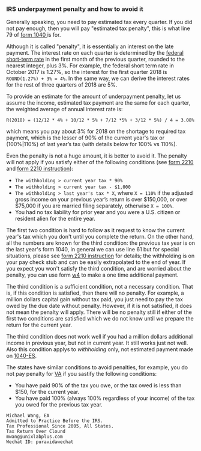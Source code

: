 ### IRS underpayment penalty and how to avoid it

Generally speaking, you need to pay estimated tax every quarter.
If you did not pay enough, then you will pay "estimated tax penalty",
this is what line 79 of [form 1040
](https://www.irs.gov/pub/irs-pdf/f1040.pdf) is for.

Although it is called "penalty", it is essentially an  interest on
the late payment.  The interest rate on each quarter is determined
by the [federal short-term
rate](https://apps.irs.gov/app/picklist/list/federalRates.html) in
the first month of the previous quarter, rounded to the nearest
integer, plus 3%.  For example, the federal short term rate in
October 2017 is 1.27%, so the interest for the first quarter 2018
is `ROUND(1.27%) + 3% = 4%`. In the same way, we can derive the
interest rates for the rest of three quarters of 2018 are 5%.

To provide an estimate for the amount of underpayment penalty, let
us assume the income, estimated tax payment are the same for each
quarter, the weighted average of annual interest rate is:

```
R(2018) = (12/12 * 4% + 10/12 * 5% + 7/12 *5% + 3/12 * 5%) / 4 = 3.08%
```

which means you pay about 3% for 2018 on the shortage to required
tax payment, which is the lesser of 90% of the current year's tax
or (100%|110%) of last year’s tax (with details below for 100% vs 110%).

Even the penalty is not a huge amount, it is better to avoid it.
The penalty will not apply if you satisfy either of the following
conditions (see [form 2210](https://www.irs.gov/pub/irs-pdf/f2210.pdf)
and [form 2210 instruction](https://www.irs.gov/pub/irs-pdf/f1040.pdf)):

- `The withholding > current year tax * 90%`
- `The withholding > current year tax - $1,000`
- `The withholding > last year's tax * X`, where `X = 110%` if the
adjusted gross income on your previous year’s return is over $150,000,
or over $75,000 if you are married filing separately, otherwise `X = 100%`.
- You had no tax liability for prior year and you were a U.S. citizen
or resident alien for the entire year.

The first two condition is hard to follow as it request to know the
current year's tax which you don't until you complete the return.
On the other hand, all the numbers are known for the third condition:
the previous tax year is on the last year's form 1040, in general
we can use line 61 but for special situations, please see [form
2210 instruction](https://www.irs.gov/pub/irs-pdf/f1040.pdf) for
details; the withholding is on your pay check stub and can be easily
extrapolated to the end of year. If you expect you won't satisfy
the third condition, and are worried about the penalty, you can use
form [w4](https://www.irs.gov/pub/irs-pdf/fw4.pdf) to make a one
time additional payment.

The third condition is a sufficient condition, not a necessary
condition.  That is, if this condition is satisfied, then there
will no penalty. For example, a million dollars capital gain without
tax paid, you just need to pay the tax owed by the due date without
penalty.  However, if it is not satisfied, it does not mean the
penalty will apply.  There will be no penalty still if either of
the first two conditions are satisfied which we do not know until
we prepare the return for the current year.

The third condition does not work well if you had a million dollars
additional income in previous year, but not in current year. It
still works just not well. Also this condition applys to _withholding_
only, not estimated payment made on
[1040-ES](https://www.irs.gov/pub/irs-pdf/f1040es.pdf).

The states have similar conditions to avoid penalties, for example,
you do not pay penalty for
[VA](https://tax.virginia.gov/sites/default/files/vatax-pdf/2017-form-760c-instructions.pdf)
if you sastify the following conditions:

- You have paid 90% of the tax you owe, or the tax owed is less than $150, for the current year.
- You have paid 100% (always 100% regardless of your income) of the tax you owed for the previous tax year.

```
Michael Wang, EA
Admitted to Practice Before the IRS.
Tax Professional Since 2005, All States.
Tax Return Over Clound
mwang@unixlabplus.com
Wechat ID: puravidawechat
```
